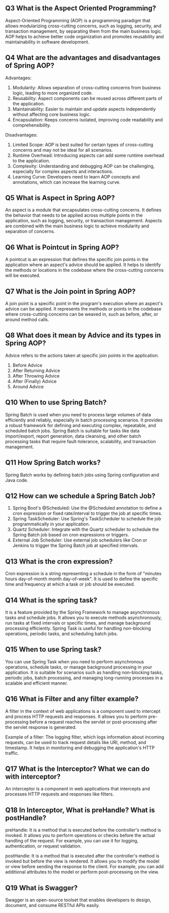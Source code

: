 ## Q3 What is the Aspect Oriented Programming?
Aspect-Oriented Programming (AOP) is a programming paradigm that allows modularizing cross-cutting concerns, such as logging, security, and transaction management, by separating them from the main business logic. AOP helps to achieve better code organization and promotes reusability and maintainability in software development.
## Q4 What are the advantages and disadvantages of Spring AOP?
Advantages:
1. Modularity: Allows separation of cross-cutting concerns from business logic, leading to more organized code.
2. Reusability: Aspect components can be reused across different parts of the application.
3. Maintainability: Easier to maintain and update aspects independently without affecting core business logic.
4. Encapsulation: Keeps concerns isolated, improving code readability and comprehensibility.
   
Disadvantages:
1. Limited Scope: AOP is best suited for certain types of cross-cutting concerns and may not be ideal for all scenarios.
2. Runtime Overhead: Introducing aspects can add some runtime overhead to the application.
3. Complexity: Understanding and debugging AOP can be challenging, especially for complex aspects and interactions.
4. Learning Curve: Developers need to learn AOP concepts and annotations, which can increase the learning curve.
## Q5 What is Aspect in Spring AOP?
An aspect is a module that encapsulates cross-cutting concerns. It defines the behavior that needs to be applied across multiple points in the application, such as logging, security, or transaction management. Aspects are combined with the main business logic to achieve modularity and separation of concerns.
## Q6 What is Pointcut in Spring AOP?
A pointcut is an expression that defines the specific join points in the application where an aspect's advice should be applied. It helps to identify the methods or locations in the codebase where the cross-cutting concerns will be executed.
## Q7 What is the Join point in Spring AOP?
A join point is a specific point in the program's execution where an aspect's advice can be applied. It represents the methods or points in the codebase where cross-cutting concerns can be weaved in, such as before, after, or around method calls.
## Q8 What does it mean by Advice and its types in Spring AOP?
Advice refers to the actions taken at specific join points in the application.  
1. Before Advice
2. After Returning Advice
3. After Throwing Advice
4. After (Finally) Advice
5. Around Advice
## Q10 When to use Spring Batch?
Spring Batch is used when you need to process large volumes of data efficiently and reliably, especially in batch processing scenarios. It provides a robust framework for defining and executing complex, repeatable, and scheduled batch jobs. Spring Batch is suitable for tasks like data import/export, report generation, data cleansing, and other batch processing tasks that require fault-tolerance, scalability, and transaction management.
## Q11 How Spring Batch works?
Spring Batch works by defining batch jobs using Spring configuration and Java code.

## Q12 How can we schedule a Spring Batch Job?
1. Spring Boot's @Scheduled: Use the @Scheduled annotation to define a cron expression or fixed rate/interval to trigger the job at specific times.
2. Spring TaskScheduler: Use Spring's TaskScheduler to schedule the job programmatically in your application.
3. Quartz Scheduler: Integrate with the Quartz scheduler to schedule the Spring Batch job based on cron expressions or triggers.
4. External Job Scheduler: Use external job schedulers like Cron or Jenkins to trigger the Spring Batch job at specified intervals.
## Q13 What is the cron expression?
Cron expression is a string representing a schedule in the form of "minutes hours day-of-month month day-of-week". It is used to define the specific time and frequency at which a task or job should be executed.
## Q14 What is the spring task?
It is a feature provided by the Spring Framework to manage asynchronous tasks and schedule jobs. It allows you to execute methods asynchronously, run tasks at fixed intervals or specific times, and manage background processing efficiently. Spring Task is useful for handling non-blocking operations, periodic tasks, and scheduling batch jobs.
## Q15 When to use Spring task? 
You can use Spring Task when you need to perform asynchronous operations, schedule tasks, or manage background processing in your application. It is suitable for scenarios such as handling non-blocking tasks, periodic jobs, batch processing, and managing long-running processes in a scalable and efficient manner.
## Q16 What is Filter and any filter example?
A filter in the context of web applications is a component used to intercept and process HTTP requests and responses. It allows you to perform pre-processing before a request reaches the servlet or post-processing after the servlet response is generated.

Example of a filter: The logging filter, which logs information about incoming requests, can be used to track request details like URI, method, and timestamp. It helps in monitoring and debugging the application's HTTP traffic.
## Q17 What is the Interceptor? What we can do with interceptor?
An interceptor is a component in web applications that intercepts and processes HTTP requests and responses like filters.
## Q18 In Interceptor, What is preHandle? What is postHandle?
preHandle: It is a method that is executed before the controller's method is invoked. It allows you to perform operations or checks before the actual handling of the request. For example, you can use it for logging, authentication, or request validation.

postHandle: It is a method that is executed after the controller's method is invoked but before the view is rendered. It allows you to modify the model or view before sending the response to the client. For example, you can add additional attributes to the model or perform post-processing on the view.
## Q19 What is Swagger?
Swagger is an open-source toolset that enables developers to design, document, and consume RESTful APIs easily.